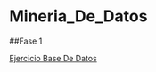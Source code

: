 # Mineria_De_Datos
##Fase 1

[Ejercicio Base De Datos](https://github.com/RaulFloresR/Mineria_de_Datos/blob/main/Equipo_()-ejercicio%20base%20de%20datos.pdf)
